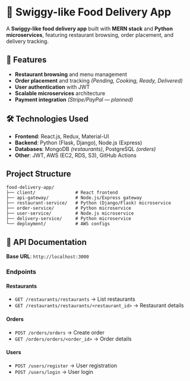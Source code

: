 # 🍔 Swiggy-like Food Delivery App
 
A **Swiggy-like food delivery app** built with **MERN stack** and **Python microservices**, featuring restaurant browsing, order placement, and delivery tracking.
 
## 🚀 Features
- **Restaurant browsing** and menu management  
- **Order placement** and tracking *(Pending, Cooking, Ready, Delivered)*  
- **User authentication** with JWT  
- **Scalable microservices** architecture  
- **Payment integration** *(Stripe/PayPal — planned)*  
 
## 🛠 Technologies Used
- **Frontend**: React.js, Redux, Material-UI  
- **Backend**: Python (Flask, Django), Node.js (Express)  
- **Databases**: MongoDB *(restaurants)*, PostgreSQL *(orders)*  
- **Other**: JWT, AWS (EC2, RDS, S3), GitHub Actions  
 
## Project Structure
 
```
food-delivery-app/
├── client/               # React frontend
├── api-gateway/          # Node.js/Express gateway
├── restaurant-service/   # Python (Django/Flask) microservice
├── order-service/        # Python microservice
├── user-service/         # Node.js microservice
├── delivery-service/     # Python microservice
└── deployment/           # AWS configs
```
 
## 📜 API Documentation
**Base URL**: `http://localhost:3000`
 
### Endpoints
#### Restaurants
- `GET /restaurants/restaurants` → List restaurants  
- `GET /restaurants/restaurants/<restaurant_id>` → Restaurant details  
 
#### Orders
- `POST /orders/orders` → Create order  
- `GET /orders/orders/<order_id>` → Order details  
 
#### Users
- `POST /users/register` → User registration  
- `POST /users/login` → User login  
